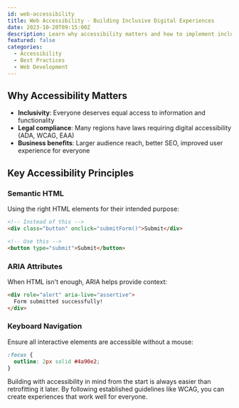 ```yaml
---
id: web-accessibility
title: Web Accessibility - Building Inclusive Digital Experiences
date: 2023-10-20T09:15:00Z
description: Learn why accessibility matters and how to implement inclusive design principles in your web projects.
featured: false
categories:
  - Accessibility
  - Best Practices
  - Web Development
---
```


## Why Accessibility Matters

* **Inclusivity**: Everyone deserves equal access to information and functionality
* **Legal compliance**: Many regions have laws requiring digital accessibility (ADA, WCAG, EAA)
* **Business benefits**: Larger audience reach, better SEO, improved user experience for everyone

## Key Accessibility Principles

### Semantic HTML

Using the right HTML elements for their intended purpose:

```html
<!-- Instead of this -->
<div class="button" onclick="submitForm()">Submit</div>

<!-- Use this -->
<button type="submit">Submit</button>
```

### ARIA Attributes

When HTML isn't enough, ARIA helps provide context:

```html
<div role="alert" aria-live="assertive">
  Form submitted successfully!
</div>
```

### Keyboard Navigation

Ensure all interactive elements are accessible without a mouse:

```css
:focus {
  outline: 2px solid #4a90e2;
}
```

Building with accessibility in mind from the start is always easier than retrofitting it later. By following established guidelines like WCAG, you can create experiences that work well for everyone.
